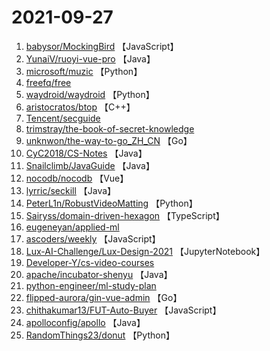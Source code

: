 # 2021-09-27

1. [babysor/MockingBird](https://github.com/babysor/MockingBird) 【JavaScript】
2. [YunaiV/ruoyi-vue-pro](https://github.com/YunaiV/ruoyi-vue-pro) 【Java】
3. [microsoft/muzic](https://github.com/microsoft/muzic) 【Python】
4. [freefq/free](https://github.com/freefq/free) 
5. [waydroid/waydroid](https://github.com/waydroid/waydroid) 【Python】
6. [aristocratos/btop](https://github.com/aristocratos/btop) 【C++】
7. [Tencent/secguide](https://github.com/Tencent/secguide) 
8. [trimstray/the-book-of-secret-knowledge](https://github.com/trimstray/the-book-of-secret-knowledge) 
9. [unknwon/the-way-to-go_ZH_CN](https://github.com/unknwon/the-way-to-go_ZH_CN) 【Go】
10. [CyC2018/CS-Notes](https://github.com/CyC2018/CS-Notes) 【Java】
11. [Snailclimb/JavaGuide](https://github.com/Snailclimb/JavaGuide) 【Java】
12. [nocodb/nocodb](https://github.com/nocodb/nocodb) 【Vue】
13. [lyrric/seckill](https://github.com/lyrric/seckill) 【Java】
14. [PeterL1n/RobustVideoMatting](https://github.com/PeterL1n/RobustVideoMatting) 【Python】
15. [Sairyss/domain-driven-hexagon](https://github.com/Sairyss/domain-driven-hexagon) 【TypeScript】
16. [eugeneyan/applied-ml](https://github.com/eugeneyan/applied-ml) 
17. [ascoders/weekly](https://github.com/ascoders/weekly) 【JavaScript】
18. [Lux-AI-Challenge/Lux-Design-2021](https://github.com/Lux-AI-Challenge/Lux-Design-2021) 【JupyterNotebook】
19. [Developer-Y/cs-video-courses](https://github.com/Developer-Y/cs-video-courses) 
20. [apache/incubator-shenyu](https://github.com/apache/incubator-shenyu) 【Java】
21. [python-engineer/ml-study-plan](https://github.com/python-engineer/ml-study-plan) 
22. [flipped-aurora/gin-vue-admin](https://github.com/flipped-aurora/gin-vue-admin) 【Go】
23. [chithakumar13/FUT-Auto-Buyer](https://github.com/chithakumar13/FUT-Auto-Buyer) 【JavaScript】
24. [apolloconfig/apollo](https://github.com/apolloconfig/apollo) 【Java】
25. [RandomThings23/donut](https://github.com/RandomThings23/donut) 【Python】
